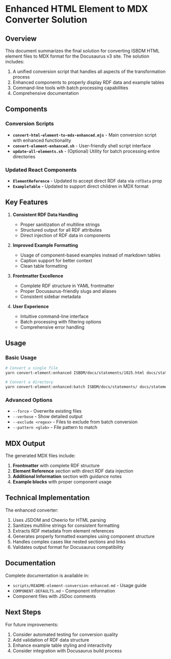 # Enhanced HTML Element to MDX Converter Solution

## Overview

This document summarizes the final solution for converting ISBDM HTML element files to MDX format for the Docusaurus v3 site. The solution includes:

1. A unified conversion script that handles all aspects of the transformation process
2. Enhanced components to properly display RDF data and example tables
3. Command-line tools with batch processing capabilities
4. Comprehensive documentation

## Components

### Conversion Scripts

- **`convert-html-element-to-mdx-enhanced.mjs`** - Main conversion script with enhanced functionality
- **`convert-element-enhanced.sh`** - User-friendly shell script interface
- **`update-all-elements.sh`** - (Optional) Utility for batch processing entire directories

### Updated React Components 

- **`ElementReference`** - Updated to accept direct RDF data via `rdfData` prop
- **`ExampleTable`** - Updated to support direct children in MDX format

## Key Features

1. **Consistent RDF Data Handling**
   - Proper sanitization of multiline strings
   - Structured output for all RDF attributes
   - Direct injection of RDF data in components

2. **Improved Example Formatting**
   - Usage of component-based examples instead of markdown tables
   - Caption support for better context
   - Clean table formatting

3. **Frontmatter Excellence**
   - Complete RDF structure in YAML frontmatter
   - Proper Docusaurus-friendly slugs and aliases
   - Consistent sidebar metadata

4. **User Experience**
   - Intuitive command-line interface
   - Batch processing with filtering options
   - Comprehensive error handling

## Usage

### Basic Usage

```bash
# Convert a single file
yarn convert-element:enhanced ISBDM/docs/statements/1025.html docs/statements/1025.mdx

# Convert a directory
yarn convert-element:enhanced:batch ISBDM/docs/statements/ docs/statements/ --force
```

### Advanced Options

- `--force` - Overwrite existing files
- `--verbose` - Show detailed output
- `--exclude <regex>` - Files to exclude from batch conversion
- `--pattern <glob>` - File pattern to match

## MDX Output

The generated MDX files include:

1. **Frontmatter** with complete RDF structure
2. **Element Reference** section with direct RDF data injection
3. **Additional Information** section with guidance notes
4. **Example blocks** with proper component usage

## Technical Implementation

The enhanced converter:

1. Uses JSDOM and Cheerio for HTML parsing
2. Sanitizes multiline strings for consistent formatting
3. Extracts RDF metadata from element references
4. Generates properly formatted examples using component structure
5. Handles complex cases like nested sections and links
6. Validates output format for Docusaurus compatibility

## Documentation

Complete documentation is available in:

- `scripts/README-element-conversion-enhanced.md` - Usage guide
- `COMPONENT-DEFAULTS.md` - Component information
- Component files with JSDoc comments

## Next Steps

For future improvements:

1. Consider automated testing for conversion quality
2. Add validation of RDF data structure
3. Enhance example table styling and interactivity
4. Consider integration with Docusaurus build process